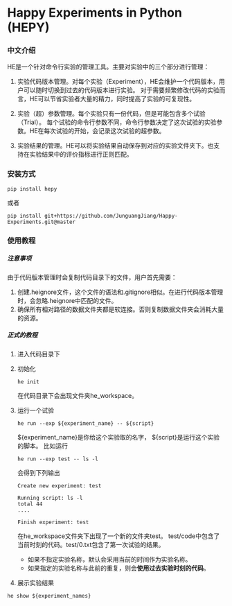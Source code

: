 # Happy Experiments in Python (HEPY)

### 中文介绍
HE是一个针对命令行实验的管理工具。主要对实验中的三个部分进行管理：
1. 实验代码版本管理。对每个实验（Experiment），HE会维护一个代码版本，用户可以随时切换到过去的代码版本进行实验。
对于需要频繁修改代码的实验而言，HE可以节省实验者大量的精力，同时提高了实验的可复现性。

2. 实验（超）参数管理。每个实验只有一份代码，但是可能包含多个试验（Trial）。
每个试验的命令行参数不同，命令行参数决定了这次试验的实验参数。HE在每次试验的开始，会记录这次试验的超参数。

3. 实验结果的管理。HE可以将实验结果自动保存到对应的实验文件夹下。也支持在实验结果中的评价指标进行正则匹配。

### 安装方式
```shell script
pip install hepy
```
或者
```shell script
pip install git+https://github.com/JunguangJiang/Happy-Experiments.git@master
```

### 使用教程
##### 注意事项 
由于代码版本管理时会复制代码目录下的文件，用户首先需要：
1. 创建.heignore文件，这个文件的语法和.gitignore相似。在进行代码版本管理时，会忽略.heignore中匹配的文件。
2. 确保所有相对路径的数据文件夹都是软连接。否则复制数据文件夹会消耗大量的资源。

##### 正式的教程
1. 进入代码目录下
2. 初始化
    ```shell script
    he init
    ```
    在代码目录下会出现文件夹he_workspace。

3. 运行一个试验
    ```shell script
    he run --exp ${experiment_name} -- ${script}
    ```
    ${experiment_name}是你给这个实验取的名字， ${script}是运行这个实验的脚本。
    比如运行
    ```shell script
    he run --exp test -- ls -l
    ```
    会得到下列输出
    ```text
    Create new experiment: test
    
    Running script: ls -l
    total 44
    ....
    
    Finish experiment: test
    ```
    在he_workspace文件夹下出现了一个新的文件夹test。
    test/code中包含了当前时刻的代码。test/0.txt包含了第一次试验的结果。
    - 如果不指定实验名称，默认会采用当前的时间作为实验名称。
    - 如果指定的实验名称与此前的重复，则会**使用过去实验时刻的代码**。

4. 展示实验结果
```shell script
he show ${experiment_names}
```

